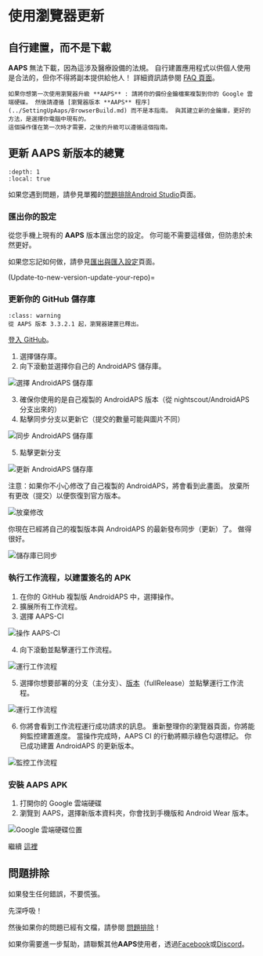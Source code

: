 # 使用瀏覽器更新

## 自行建置，而不是下載

**AAPS** 無法下載，因為這涉及醫療設備的法規。 自行建置應用程式以供個人使用是合法的，但你不得將副本提供給他人！ 詳細資訊請參閱 [FAQ 頁面](../UsefulLinks/FAQ.md)。

```{note}
如果你想第一次使用瀏覽器升級 **AAPS** : 請將你的備份金鑰檔案複製到你的 Google 雲端硬碟。 然後請遵循 [瀏覽器版本 **AAPS** 程序](../SettingUpAaps/BrowserBuild.md) 而不是本指南。 與其建立新的金鑰庫，更好的方法，是選擇你電腦中現有的。
這個操作僅在第一次時才需要，之後的升級可以遵循這個指南。
```

## 更新 AAPS 新版本的總覽

```{contents} Steps for updating to a new version of AAPS
:depth: 1
:local: true
```

如果您遇到問題，請參見單獨的[問題排除Android Studio](../GettingHelp/TroubleshootingAndroidStudio)頁面。

### 匯出你的設定

從您手機上現有的 **AAPS** 版本匯出您的設定。 你可能不需要這樣做，但防患於未然更好。

如果您忘記如何做，請參見[匯出與匯入設定](ExportImportSettings.md)頁面。

(Update-to-new-version-update-your-repo)=
### 更新你的 GitHub 儲存庫

```{admonition} WARNING
:class: warning
從 AAPS 版本 3.3.2.1 起，瀏覽器建置已釋出。
```

[登入 GitHub](https://github.com/login)。

1. 選擇儲存庫。
2. 向下滾動並選擇你自己的 AndroidAPS 儲存庫。

![選擇 AndroidAPS 儲存庫](../images/update/CI/GitHubUpdate1.png)

3. 確保你使用的是自己複製的 AndroidAPS 版本（從 nightscout/AndroidAPS 分支出來的）
4. 點擊同步分支以更新它（提交的數量可能與圖片不同）



![同步 AndroidAPS 儲存庫](../images/update/CI/GitHubUpdate2.png)

5. 點擊更新分支

![更新 AndroidAPS 儲存庫](../images/update/CI/GitHubUpdate3.png)

注意：如果你不小心修改了自己複製的 AndroidAPS，將會看到此畫面。 放棄所有更改（提交）以便恢復到官方版本。

![放棄修改](../images/update/CI/GitHubUpdate4.png)

你現在已經將自己的複製版本與 AndroidAPS 的最新發布同步（更新）了。 做得很好。

![儲存庫已同步](../images/update/CI/GitHubUpdate5.png)

### 執行工作流程，以建置簽名的 APK

1. 在你的 GitHub 複製版 AndroidAPS 中，選擇操作。
2. 擴展所有工作流程。
3. 選擇 AAPS-CI

![操作 AAPS-CI](../images/update/CI/GitHubActions1.png)

4. 向下滾動並點擊運行工作流程。

![運行工作流程](../images/update/CI/GitHubActions2.png)

5. 選擇你想要部署的分支（主分支）、[版本](variant)（fullRelease）並點擊運行工作流程。



![運行工作流程](../images/update/CI/GitHubActions3.png)

6. 你將會看到工作流程運行成功請求的訊息。 重新整理你的瀏覽器頁面，你將能夠監控建置進度。 當操作完成時，AAPS CI 的行動將顯示綠色勾選標記。 你已成功建置 AndroidAPS 的更新版本。

![監控工作流程](../images/update/CI/GitHubActions4.png)

### 安裝 AAPS APK

1. 打開你的 Google 雲端硬碟
2. 瀏覽到 AAPS，選擇新版本資料夾，你會找到手機版和 Android Wear 版本。

![Google 雲端硬碟位置](../images/update/CI/GitHubActions5.png)


繼續 [這裡](#Update-to-new-version-check-aaps-version-on-phone)

## 問題排除

如果發生任何錯誤，不要慌張。

先深呼吸！

然後如果你的問題已經有文檔，請參閱 [問題排除](#aaps-ci-preparation)！

如果你需要進一步幫助，請聯繫其他**AAPS**使用者，透過[Facebook](https://www.facebook.com/groups/AndroidAPSUsers)或[Discord](https://discord.gg/4fQUWHZ4Mw)。